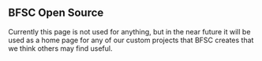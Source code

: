 ## BFSC Open Source  

Currently this page is not used for anything, but in the near future it will be used as a home page for any of our custom projects that BFSC creates that we think others may find useful.  
